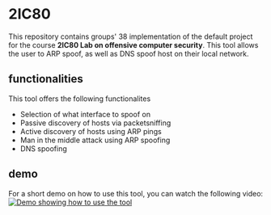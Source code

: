 # 2IC80
This repository contains groups' 38 implementation of the default project for the course **2IC80 Lab on offensive computer security**. This tool allows the user to ARP spoof, as well as DNS spoof host on their local network.

## functionalities
This tool offers the following functionalites
- Selection of what interface to spoof on
- Passive discovery of hosts via packetsniffing
- Active discovery of hosts using ARP pings
- Man in the middle attack using ARP spoofing
- DNS spoofing

## demo
For a short demo on how to use this tool, you can watch the following video:
[![Demo showing how to use the tool](https://img.youtube.com/vi/jKlD6gm_bgc/maxresdefault.jpg)](https://youtu.be/jKlD6gm_bgc)
